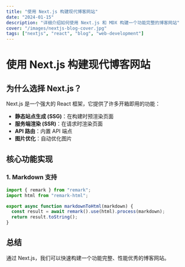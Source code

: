```yaml
---
title: "使用 Next.js 构建现代博客网站"
date: "2024-01-15"
description: "详细介绍如何使用 Next.js 和 MDX 构建一个功能完整的博客网站"
cover: "/images/nextjs-blog-cover.jpg"
tags: ["nextjs", "react", "blog", "web-development"]
---
```


# 使用 Next.js 构建现代博客网站

## 为什么选择 Next.js？

Next.js 是一个强大的 React 框架，它提供了许多开箱即用的功能：

- **静态站点生成 (SSG)**：在构建时预渲染页面
- **服务端渲染 (SSR)**：在请求时渲染页面
- **API 路由**：内置 API 端点
- **图片优化**：自动优化图片

## 核心功能实现

### 1. Markdown 支持

```javascript
import { remark } from "remark";
import html from "remark-html";

export async function markdownToHtml(markdown) {
  const result = await remark().use(html).process(markdown);
  return result.toString();
}
```

## 总结

通过 Next.js，我们可以快速构建一个功能完整、性能优秀的博客网站。
